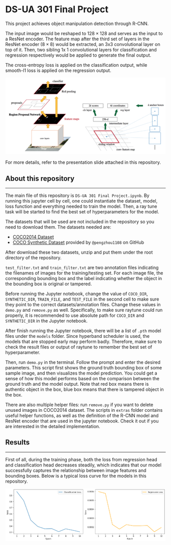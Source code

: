 # DS-UA 301 Final Project

This project achieves object manipulation detection through R-CNN.

The input image would be reshaped to $128 \times 128$ and serves as the input to a ResNet encoder. The feature map after the third set of layers in the ResNet encoder ($8 \times 8$) would be extracted, an 3x3 convolutional layer on top of it. Then, two sibling 1x
1 convolutional layers for classification and regression respectively would be applied to generate the final output.

The cross-entropy loss is applied on the classification output, while smooth-l1 loss is applied on the regression output.

![Fast R-CNN](/imgs/faster_rcnn.png)

For more details, refer to the presentation slide attached in this repository.

## About this repository

---

The main file of this repository is `DS-UA 301 Final Project.ipynb`. By running this jupyter cell by cell, one could instantiate the dataset, model, loss function and everything needed to train the model. Then, a ray tune task will be started to find the best set of hyperparameters for the model.

The datasets that will be used are not included in the repository so you need to download them. The datasets needed are:

- [COCO2014 Dataset](http://images.cocodataset.org/zips/train2014.zip)
- [COCO Synthetic Dataset](https://drive.google.com/open?id=1vIAFsftjmHg2J5lJgO92C1Xmyw539p_B) provided by `@pengzhou1108` on GitHub

After download these two datasets, unzip and put them under the root directory of the repository.

`test_filter.txt` and `train_filter.txt` are two annotation files indicating the filenames of images for the training/testing set. For each image file, the corresponding bounding box and the label indicating whether the object in the bounding box is original or tampered.

Before running the Jupyter notebook, change the value of `COCO_DIR`, `SYNTHETIC_DIR`, `TRAIN_FILE`, and `TEST_FILE` in the second cell to make sure they point to the correct datasets/annotation files. Change these values in `demo.py` and `remove.py` as well. Specifically, to make sure raytune could run properly, it is recommended to use absolute path for `COCO_DIR` and `SYNTHETIC_DIR` in the Jupyter notebook.

After finish running the Jupyter notebook, there will be a list of `.pth` model files under the `models` folder. Since hyperband scheduler is used, the models that are stopped early may perform badly. Therefore, make sure to check the result files or output of raytune to remember the best set of hyperparameter.

Then, run `demo.py` in the terminal. Follow the prompt and enter the desired parameters. This script first shows the ground truth bounding box of some sample image, and then visualizes the model prediction. You could get a sense of how this model performs based on the comparison between the ground truth and the model output. Note that red box means there is authentic object in the box, blue box means that there is tampered object in the box.

There are also multiple helper files: run `remove.py` if you want to delete unused images in COCO2014 dataset. The scripts in `extras` folder contains useful helper functions, as well as the definition of the R-CNN model and ResNet encoder that are used in the jupyter notebook. Check it out if you are interested in the detailed implementation.

## Results

---

First of all, during the training phase, both the loss from regression head and classification head decreases steadily, which indicates that our model successfully captures the relationship between image features and bounding boxes. Below is a typical loss curve for the models in this repository.

![Loss Curve](/imgs/loss_curve.png)

